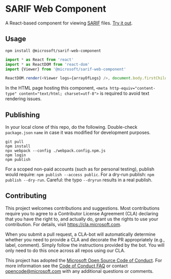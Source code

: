 
# SARIF Web Component

A React-based component for viewing [SARIF](http://sarifweb.azurewebsites.net/) files. [Try it out](https://microsoft.github.io/sarif-web-component/).

## Usage

```
npm install @microsoft/sarif-web-component
```

```js
import * as React from 'react'
import * as ReactDOM from 'react-dom'
import {Viewer} from '@microsoft/sarif-web-component'

ReactDOM.render(<Viewer logs={arrayOfLogs} />, document.body.firstChild)
```
In the HTML page hosting this component, `<meta http-equiv="content-type" content="text/html; charset=utf-8">` is required to avoid text rendering issues.

## Publishing
In your local clone of this repo, do the following. Double-check `package.json` `name` in case it was modified for development purposes.
```
git pull
npm install
npx webpack --config ./webpack.config.npm.js
npm login
npm publish
```

For a scoped non-paid accounts (such as for personal testing), publish would require: `npm publish --access public`.
For a dry-run publish: `npm publish --dry-run`. Careful: the typo `--dryrun` results in a real publish.

## Contributing

This project welcomes contributions and suggestions.  Most contributions require you to agree to a
Contributor License Agreement (CLA) declaring that you have the right to, and actually do, grant us
the rights to use your contribution. For details, visit https://cla.microsoft.com.

When you submit a pull request, a CLA-bot will automatically determine whether you need to provide
a CLA and decorate the PR appropriately (e.g., label, comment). Simply follow the instructions
provided by the bot. You will only need to do this once across all repos using our CLA.

This project has adopted the [Microsoft Open Source Code of Conduct](https://opensource.microsoft.com/codeofconduct/).
For more information see the [Code of Conduct FAQ](https://opensource.microsoft.com/codeofconduct/faq/) or
contact [opencode@microsoft.com](mailto:opencode@microsoft.com) with any additional questions or comments.
